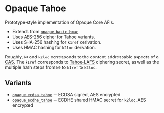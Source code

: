 # Opaque Tahoe

Prototype-style implementation of Opaque Core APIs.
- Extends from [`opaque_basic_hmac`](./opaque_basic.md)
- Uses AES-256 cipher for Tahoe variants.
- Uses SHA-256 hashing for `k1ref` derivation.
- Uses HMAC hashing for `k2loc` derivation.

Roughly, `k0` and `k2loc` corresponds to the content-addressable aspects of a [CAS][].
The `k1ref` corresponds to [Tahoe-LAFS][] ciphering secret, as well as the multiple hash steps from `k0` to `k1ref` to `k2loc`.

  [Tahoe-LAFS]: https://tahoe-lafs.readthedocs.io/en/tahoe-lafs-1.12.1/specifications/file-encoding.html
  [CAS]: https://en.wikipedia.org/wiki/Content-addressable_storage

## Variants

- [`opaque_ecdsa_tahoe`](./opaque_ecdsa.md) -- ECDSA signed, AES encrypted
- [`opaque_ecdhe_tahoe`](./opaque_ecdhe.md) -- ECDHE shared HMAC secret for `k2loc`, AES encrypted



